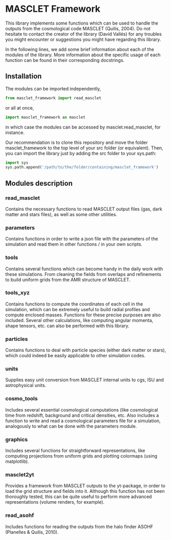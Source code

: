 # MASCLET Framework

This library implements some functions which can be used to handle the outputs from the cosmological code MASCLET (Quilis, 2004). Do not hesitate to contact the creator of the library (David Vallés) for any troubles you might encounter or suggestions you might have regarding this library.

In the following lines, we add some brief information about each of the modules of the library. More information about the specific usage of each function can be found in their corresponding docstrings. 

## Installation
The modules can be imported independently,

```python
from masclet_framework import read_masclet
```

or all at once,

```python
import masclet_framework as masclet
```

in which case the modules can be accessed by masclet.read_masclet, for instance.

Our recommendation is to clone this repository and move the folder masclet_framework to the top level of your src folder (or equivalent). Then, you can import the library just by adding the src folder to your sys.path:

```python
import sys
sys.path.append('/path/to/the/folder/containing/masclet_framework')
```

## Modules description

### read_masclet
Contains the necessary functions to read MASCLET output files (gas, dark matter and stars files), as well as some other utilities.

### parameters
Contains functions in order to write a json file with the parameters of the simulation and read them in other functions / in your own scripts.

### tools
Contains several functions which can become handy in the daily work with these simulations. From cleaning the fields from overlaps and refinements to build uniform grids from the AMR structure of MASCLET.

### tools_xyz
Contains functions to compute the coordinates of each cell in the simulation, which can be extremely useful to build radial profiles and compute enclosed masses. Functions for these precise purposes are also included. Several other calculations, like computing angular momenta, shape tensors, etc. can also be performed with this library.

### particles
Contains functions to deal with particle species (either dark matter or stars), which could indeed be easily applicable to other simulation codes. 

### units
Supplies easy unit conversion from MASCLET internal units to cgs, ISU and astrophysical units.

### cosmo_tools
Includes several essential cosmological computations (like cosmological time from redshift, background and critical densities, etc. Also includes a function to write and read a cosmological parameters file for a simulation, analogously to what can be done with the parameters module.

### graphics
Includes several functions for straightforward representations, like computing projections from uniform grids and plotting colormaps (using matplotlib).

### masclet2yt
Provides a framework from MASCLET outputs to the yt-package, in order to load the grid structure and fields into it. Although this function has not been thoroughly tested, this can be quite useful to perform more advanced representations (volume renders, for example). 

### read_asohf
Includes functions for reading the outputs from the halo finder ASOHF (Planelles & Quilis, 2010).
